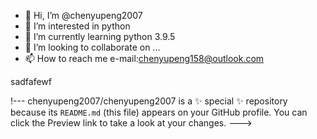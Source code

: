 - 👋 Hi, I’m @chenyupeng2007
- 👀 I’m interested in python
- 🌱 I’m currently learning python 3.9.5
- 💞️ I’m looking to collaborate on ...
- 📫 How to reach me e-mail:chenyupeng158@outlook.com

sadfafewf

!---
chenyupeng2007/chenyupeng2007 is a ✨ special ✨ repository because its `README.md` (this file) appears on your GitHub profile.
You can click the Preview link to take a look at your changes.
--->
